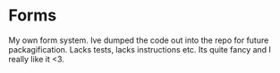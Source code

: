 # Forms

My own form system. Ive dumped the code out into the repo for future packagification. Lacks tests, lacks instructions etc. Its quite fancy and I really like it <3.
